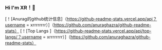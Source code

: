 ### Hi I'm XR！👋
[！[Anurag的github统计信息]（https://github-readme-stats.vercel.app/api？username = xrrrrrrrr）]（https://github.com/anuraghazra/github-readme-stats）
[！[Top Langs ]（https://github-readme-stats.vercel.app/api/top-langs/？username = xrrrrrrrr）]（https://github.com/anuraghazra/github-readme-stats）


